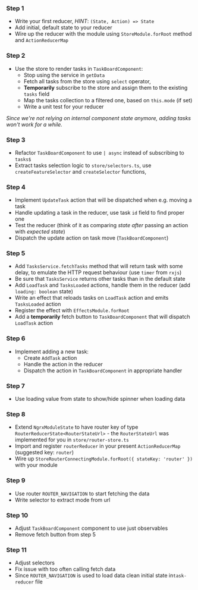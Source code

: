 ### Step 1

* Write your first reducer, _HINT_: `(State, Action) => State`
* Add initial, default state to your reducer 
* Wire up the reducer with the module using `StoreModule.forRoot` method and `ActionReducerMap`

### Step 2
* Use the store to render tasks in `TaskBoardComponent`:
  * Stop using the service in `getData`
  * Fetch all tasks from the store using `select` operator,
  * **Temporarily** subscribe to the store and assign them to the existing `tasks` field
  * Map the tasks collection to a filtered one, based on `this.mode` (if set)
  * Write a unit test for your reducer
  
_Since we're not relying on internal component state anymore, adding tasks won't work for a while._

### Step 3

* Refactor `TaskBoardComponent` to use `| async` instead of subscribing to `tasks$`
* Extract tasks selection logic to `store/selectors.ts`, use `createFeatureSelector` and `createSelector` functions,

### Step 4

* Implement `UpdateTask` action that will be dispatched when e.g. moving a task
* Handle updating a task in the reducer, use task `id` field to find proper one 
* Test the reducer (think of it as comparing _state after_ passing an action with _expected state_)
* Dispatch the update action on task move (`TaskBoardComponent`)

### Step 5

* Add `TasksService.fetchTasks` method that will return task with some delay, to emulate the HTTP request behaviour (use `timer` from `rxjs`)
* Be sure that `TasksService` returns other tasks than in the default state
* Add `LoadTask` and `TasksLoaded` actions, handle them in the reducer (add `loading: boolean` state)
* Write an effect that reloads tasks on `LoadTask` action and emits `TasksLoaded` action 
* Register the effect with `EffectsModule.forRoot`
* Add a **temporarily** fetch button to `TaskBoardComponent` that will dispatch `LoadTask` action


### Step 6

* Implement adding a new task: 
  * Create `AddTask` action
  * Handle the action in the reducer
  * Dispatch the action in `TaskBoardComponent` in appropriate handler


### Step 7

* Use loading value from state to show/hide spinner when loading data

### Step 8

* Extend `NgrxModuleState` to have router key of type `RouterReducerState<RouterStateUrl>` - the `RouterStateUrl` was implemented for you in `store/router-store.ts`
* Import and register `routerReducer` in your present `ActionReducerMap` (suggested key: `router`)
* Wire up `StoreRouterConnectingModule.forRoot({ stateKey: 'router' })` with your module
 
### Step 9

* Use router `ROUTER_NAVIGATION` to start fetching the data
* Write selector to extract mode from url

### Step 10

* Adjust `TaskBoardComponent` component to use just observables
* Remove fetch button from step 5

### Step 11
* Adjust selectors
* Fix issue with too often calling fetch data
* Since `ROUTER_NAVIGATION` is used to load data clean initial state in`task-reducer` file

